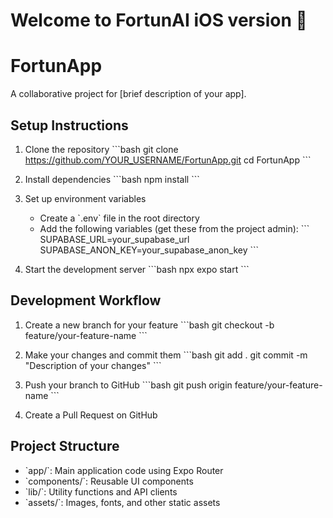 # Welcome to FortunAI iOS version 👋

# FortunApp

A collaborative project for [brief description of your app].

## Setup Instructions

1. Clone the repository
   \`\`\`bash
   git clone https://github.com/YOUR_USERNAME/FortunApp.git
   cd FortunApp
   \`\`\`

2. Install dependencies
   \`\`\`bash
   npm install
   \`\`\`

3. Set up environment variables
   - Create a \`.env\` file in the root directory
   - Add the following variables (get these from the project admin):
     \`\`\`
     SUPABASE_URL=your_supabase_url
     SUPABASE_ANON_KEY=your_supabase_anon_key
     \`\`\`

4. Start the development server
   \`\`\`bash
   npx expo start
   \`\`\`

## Development Workflow

1. Create a new branch for your feature
   \`\`\`bash
   git checkout -b feature/your-feature-name
   \`\`\`

2. Make your changes and commit them
   \`\`\`bash
   git add .
   git commit -m "Description of your changes"
   \`\`\`

3. Push your branch to GitHub
   \`\`\`bash
   git push origin feature/your-feature-name
   \`\`\`

4. Create a Pull Request on GitHub

## Project Structure

- \`app/\`: Main application code using Expo Router
- \`components/\`: Reusable UI components
- \`lib/\`: Utility functions and API clients
- \`assets/\`: Images, fonts, and other static assets
